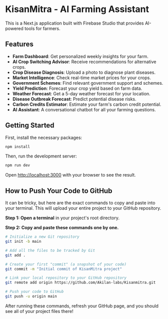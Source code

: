 # KisanMitra - AI Farming Assistant

This is a Next.js application built with Firebase Studio that provides AI-powered tools for farmers.

## Features

*   **Farm Dashboard**: Get personalized weekly insights for your farm.
*   **AI Crop Switching Advisor**: Receive recommendations for alternative crops.
*   **Crop Disease Diagnosis**: Upload a photo to diagnose plant diseases.
*   **Market Intelligence**: Check real-time market prices for your crops.
*   **Government Schemes**: Find relevant government support and schemes.
*   **Yield Prediction**: Forecast your crop yield based on farm data.
*   **Weather Forecast**: Get a 5-day weather forecast for your location.
*   **Disease Outbreak Forecast**: Predict potential disease risks.
*   **Carbon Credits Estimator**: Estimate your farm's carbon credit potential.
*   **AI Assistant**: A conversational chatbot for all your farming questions.

## Getting Started

First, install the necessary packages:

```bash
npm install
```

Then, run the development server:

```bash
npm run dev
```

Open [http://localhost:3000](http://localhost:3000) with your browser to see the result.

## How to Push Your Code to GitHub

It can be tricky, but here are the exact commands to copy and paste into your terminal. This will upload your entire project to your GitHub repository.

**Step 1: Open a terminal** in your project's root directory.

**Step 2: Copy and paste these commands one by one.**

```bash
# Initialize a new Git repository
git init -b main

# Add all the files to be tracked by Git
git add .

# Create your first "commit" (a snapshot of your code)
git commit -m "Initial commit of KisanMitra project"

# Link your local repository to your GitHub repository
git remote add origin https://github.com/Akilan-labs/Kisanmitra.git

# Push your code to GitHub
git push -u origin main
```

After running these commands, refresh your GitHub page, and you should see all of your project files there!
